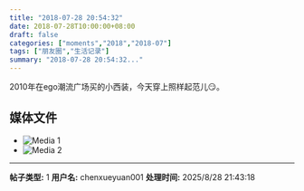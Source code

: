 ```yaml
---
title: "2018-07-28 20:54:32"
date: 2018-07-28T10:00:00+08:00
draft: false
categories: ["moments","2018","2018-07"]
tags: ["朋友圈","生活记录"]
summary: "2018-07-28 20:54:32..."
---
```


2010年在ego潮流广场买的小西装，今天穿上照样起范儿😏。

## 媒体文件

- ![Media 1](/Moments/photos/2018-07-28/201807282054320.jpg)
- ![Media 2](/Moments/photos/2018-07-28/201807282054321.jpg)

---

**帖子类型:** 1
**用户名:** chenxueyuan001
**处理时间:** 2025/8/28 21:43:18